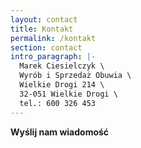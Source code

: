 ```yaml
---
layout: contact
title: Kontakt
permalink: /kontakt
section: contact
intro_paragraph: |-
  Marek Ciesielczyk \
  Wyrób i Sprzedaż Obuwia \
  Wielkie Drogi 214 \
  32-051 Wielkie Drogi \
  tel.: 600 326 453
---
```

**Wyślij nam wiadomość**